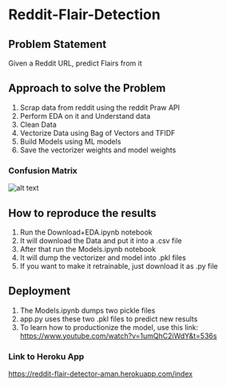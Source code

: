 # Reddit-Flair-Detection
## Problem Statement
Given a Reddit URL, predict Flairs from it

## Approach to solve the Problem
1. Scrap data from reddit using the reddit Praw API
2. Perform EDA on it and Understand data
3. Clean Data
4. Vectorize Data using Bag of Vectors and TFIDF
5. Build Models using ML models
6. Save the vectorizer weights and model weights

### Confusion Matrix
![alt text](https://github.com/sawarn69/Reddit-Flair-Detection/blob/master/confusion.png)


## How to reproduce the results
1. Run the Download+EDA.ipynb notebook
2. It will download the Data and put it into a .csv file
3. After that run the Models.ipynb notebook
4. It will dump the vectorizer and model into .pkl files
5. If you want to make it retrainable, just download it as .py file


## Deployment
1. The Models.ipynb dumps two pickle files
2. app.py uses these two .pkl files to predict new results
3. To learn how to productionize the model, use this link: https://www.youtube.com/watch?v=1umQhC2iWdY&t=536s

### Link to Heroku App
https://reddit-flair-detector-aman.herokuapp.com/index

